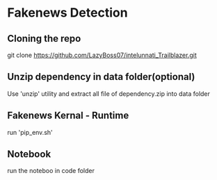 ﻿# Fakenews Detection
## Cloning the repo 

git clone https://github.com/LazyBoss07/intelunnati_Trailblazer.git

## Unzip dependency in data folder(optional)

Use 'unzip' utility and extract all file of dependency.zip into data folder

## Fakenews Kernal - Runtime

run 'pip_env.sh'

## Notebook 

run the noteboo in code folder 
